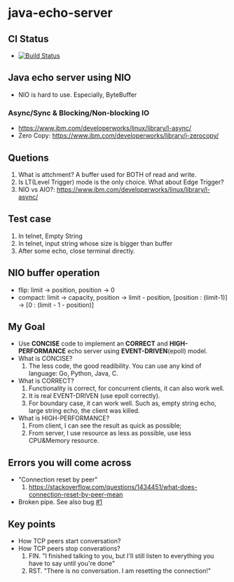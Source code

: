 # java-echo-server
## CI Status
* [![Build Status](https://travis-ci.org/jicahoo/java-echo-server.svg?branch=master)](https://travis-ci.org/jicahoo/java-echo-server)
## Java echo server using NIO
* NIO is hard to use. Especially, ByteBuffer

### Async/Sync & Blocking/Non-blocking IO
* https://www.ibm.com/developerworks/linux/library/l-async/
* Zero Copy: https://www.ibm.com/developerworks/library/j-zerocopy/ 
## Quetions
1. What is attchment? A buffer used for BOTH of read and write.
2. Is LT(Level Trigger) mode is the only choice. What about Edge Trigger?
3. NIO vs AIO?: https://www.ibm.com/developerworks/linux/library/l-async/

## Test case
1. In telnet, Empty String
2. In telnet, input string whose size is bigger than buffer
3. After some echo, close terminal directly.

## NIO buffer operation
* flip: limit -> position, position -> 0
* compact: limit -> capacity, position -> limit - position, [position : (limit-1)] -> [0 : (limit - 1 - position)]

## My Goal
* Use **CONCISE** code to implement an **CORRECT** and **HIGH-PERFORMANCE** echo server using **EVENT-DRIVEN**(epoll) model.
* What is CONCISE? 
    1. The less code, the good readibility. You can use any kind of language: Go, Python, Java, C.
* What is CORRECT? 
    1. Functionality is correct, for concurrent clients, it can also work well. 
    2. It is real EVENT-DRIVEN (use epoll correctly). 
    3. For boundary case, it can work well. Such as, empty string echo, large string echo, the client was killed.
* What is HIGH-PERFORMANCE? 
    1. From client, I can see the result as quick as possible; 
    2. From server, I use resource as less as possible, use less CPU&Memory resource.

## Errors you will come across
* "Connection reset by peer"
    1. https://stackoverflow.com/questions/1434451/what-does-connection-reset-by-peer-mean
* Broken pipe. See also bug [#1](/../../issues/1)

## Key points
* How TCP peers start conversation?
* How TCP peers stop converations?
    1. FIN. "I finished talking to you, but I'll still listen to everything you have to say until you're done"
    2. RST. "There is no conversation. I am resetting the connection!"

